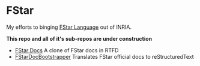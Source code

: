 # FStar
My efforts to binging [FStar Language](http://fstar-lang.org) out of INRIA.

**This repo and all of it's sub-repos are under construction**

- [FStar Docs](https://github.com/0xaryan/FStarDocs) A clone of FStar docs in RTFD
- [FStarDocBootstrapper](https://github.com/0xaryan/FStarDocBootstrapper) Translates FStar official docs to reStructuredText
